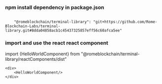 ### npm install dependency in package.json

```

    "@romeblockchain/terminal-library": "git+https://github.com/Rome-Blockchain-Labs/terminal-library.git#8dda04858acb1c45437325857eff56c60afca5ee"
```

### import and use the react react component

import {HelloWorldComponent} from "@romeblockchain/terminal-library/reactComponents/dist"

```
<div>
    <HelloWorldComponent/>
</div>
```
